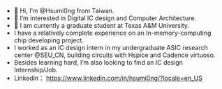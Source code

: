 - 👋 Hi, I’m @Hsumi0ng from Taiwan.
- 👀 I’m interested in Digital IC design and Computer Architecture.
- 🌱 I am currently a graduate student at Texas A&M University.
- I have a relatively complete experience on an In-memory-computing chip developing project. 
- I worked as an IC design intern in my undergraduate ASIC research center @SEU_CN, building circuits with Hspice and Cadence virtuoso.
- Besides learning hard, I’m also looking to find an IC design Internship/Job.
- Linkedin： https://www.linkedin.com/in/hsumi0ng/?locale=en_US

<!---
Hsumi0ng/Hsumi0ng is a ✨ special ✨ repository because its `README.md` (this file) appears on your GitHub profile.
You can click the Preview link to take a look at your changes.
--->
